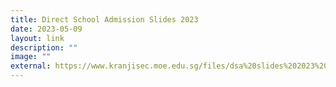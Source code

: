 ```yaml
---
title: Direct School Admission Slides 2023
date: 2023-05-09
layout: link
description: ""
image: ""
external: https://www.kranjisec.moe.edu.sg/files/dsa%20slides%202023%20(parents%20engagement).pdf
---
```

